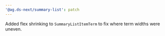 ```yaml
---
'@ag.ds-next/summary-list': patch
---
```


Added flex shrinking to `SummaryListItemTerm` to fix where term widths were uneven.
